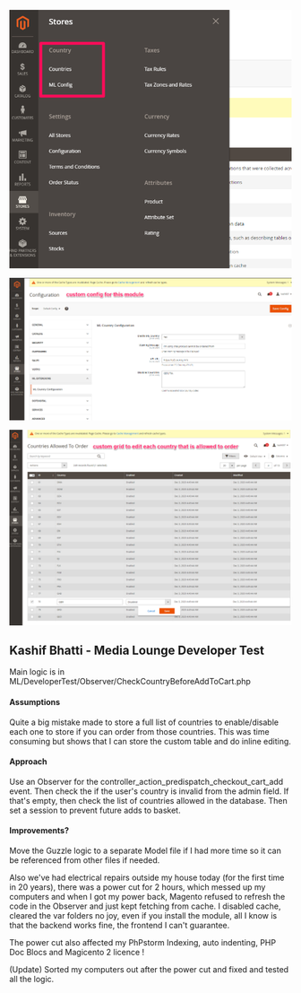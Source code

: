 ![Screenshot](config.png)

![Screenshot](custom_config.png)

![Screenshot](grid.png)

## Kashif Bhatti - Media Lounge Developer Test

Main logic is in ML/DeveloperTest/Observer/CheckCountryBeforeAddToCart.php

#### Assumptions
Quite a big mistake made to store a full list of countries to enable/disable each one to store if you can order from those countries. This was time consuming but shows that I can store the custom table and do inline editing.

#### Approach
Use an Observer for the controller_action_predispatch_checkout_cart_add event.
Then check the if the user's country is invalid from the admin field.
If that's empty, then check the list of countries allowed in the database.
Then set a session to prevent future adds to basket. 

#### Improvements?
Move the Guzzle logic to a separate Model file if I had more time so it can be referenced from other files if needed.

Also we've had electrical repairs outside my house today (for the first time in 20 years), there was a power cut for 2 hours, which messed up my computers and when I got my power back, Magento refused to refresh the code in the Observer and just kept fetching from cache.
I disabled cache, cleared the var folders no joy, even if you install the module, all I know is that the backend works fine, the frontend I can't guarantee.

The power cut also affected my PhPstorm Indexing, auto indenting, PHP Doc Blocs and Magicento 2 licence !

(Update)
Sorted my computers out after the power cut and fixed and tested all the logic.